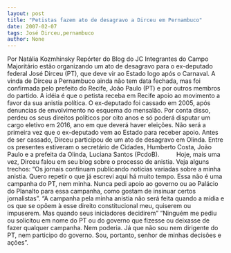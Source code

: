 ```yaml
---
layout: post
title: "Petistas fazem ato de desagravo a Dirceu em Pernambuco"
date: 2007-02-07
tags: José Dirceu,pernambuco
author: None
---
```

Por Natália Kozmhinsky 
Repórter do Blog do JC 
Integrantes do Campo Majoritário estão organizando um ato de desagravo para o ex-deputado federal José Dirceu (PT), que deve vir ao Estado logo após o Carnaval. A vinda de Dirceu a Pernambuco&nbsp;ainda não tem data fechada, mas foi confirmada pelo prefeito do Recife, João Paulo (PT) e por outros membros do partido. 
A idéia é que o petista receba em Recife apoio ao movimento a favor da sua anistia política. O ex-deputado foi cassado em 2005, após denuncias de envolvimento no esquema do mensalão. Por conta disso, perdeu os seus direitos políticos por oito anos e só poderá disputar um cargo eletivo em 2016, ano em que deverá haver eleições.
Não será a primeira vez que o&nbsp;ex-deputado vem ao Estado para receber apoio. Antes de ser cassado, Dirceu participou de um ato de desagravo em Olinda. Entre os presentes estiveram o secretário de Cidades, Humberto Costa, João Paulo e a prefeita da Olinda, Luciana Santos (PcdoB).&nbsp;&nbsp;&nbsp;&nbsp;&nbsp;&nbsp;&nbsp;&nbsp;&nbsp;
Hoje, mais uma vez, Dirceu falou em seu blog sobre o processo de anistia. Veja alguns trechos: 
“Os jornais continuam publicando notícias variadas sobre a minha anistia. Quero repetir o que já escrevi aqui há muito tempo. Essa não é uma campanha do PT, nem minha. Nunca pedi apoio ao governo ou ao Palácio do Planalto para essa campanha, como gostam de insinuar certos jornalistas”. 
“A campanha pela minha anistia não será feita quando a mídia e os que se opõem à esse direito constitucional meu, quiserem ou impuserem. Mas quando seus iniciadores decidirem” “Ninguém me pediu ou solicitou em nome do PT ou do governo que fizesse ou deixasse de fazer qualquer campanha. Nem poderia. Já que não sou nem dirigente do PT, nem participo do governo. Sou, portanto, senhor de minhas decisões e ações”.  